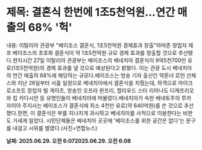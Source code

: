 # **제목: 결혼식 한번에 1조5천억원…연간 매출의 68% '헉'**

  내용: 이탈리아 관광부 "베이조스 결혼식, 1조5천억원 경제효과 창출"아마존 창업자 제프 베이조스의 초호화 결혼식이 약 1조5천억원 규모 경제 효과를 창출할 것으로 추산됐다.현지시간 27일 이탈리아 관광부는 베이조스의 베네치아 결혼식이 9억5천700만 유로(1조5천억원)의 경제 효과를 낼 것으로 예상된다고 밝혔다. 이는 관광 도시 베네치아의 연간 매출의 68%에 해당하는 규모다.베이조스는 방송 기자 출신인 약혼녀 로런 산체스와 지난 26일부터 사흘 일정으로 베네치아에서 결혼식을 치뤘는데, 하객으로 마이크로소프트 창업자 빌 게이츠, 방송인 오프라 윈프리, 할리우드 스타 리어나도 디캐프리오와 킴 카다시안 등 유명인들이 베네치아에 머물렀다.베네치아가 속한 베네토주의 루카 자이아 주지사는 베이조스가 결혼식에 최소 4천만 유로(약 640억원)를 쓴 것으로 추산했다.한편, 이 결혼식은 부를 지나치게 과시하고 베네치아를 사적으로 이용한다는 비판도 거세게 일었다. 시민단체들은 베네치아 곳곳에 '베이조스를 위한 공간은 없다'는 문구를 내걸고 시위를 벌였다.(사진=연합뉴스)

  **날짜: 2025.06.29. 오전 6:072025.06.29. 오전 6:08**